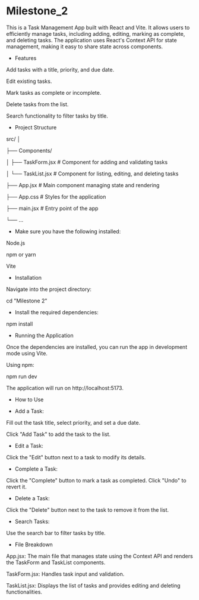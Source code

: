 # Milestone_2

This is a Task Management App built with React and Vite. It allows users to efficiently manage tasks, including adding, editing, marking as complete, and deleting tasks. The application uses React's Context API for state management, making it easy to share state across components.

* Features

Add tasks with a title, priority, and due date.

Edit existing tasks.

Mark tasks as complete or incomplete.

Delete tasks from the list.

Search functionality to filter tasks by title.


* Project Structure

src/
│ 

├── Components/

│   ├── TaskForm.jsx     # Component for adding and validating tasks

│   └── TaskList.jsx     # Component for listing, editing, and deleting tasks

├── App.jsx              # Main component managing state and rendering

├── App.css              # Styles for the application

├── main.jsx             # Entry point of the app

└── ...


* Make sure you have the following installed:

Node.js 

npm or yarn 

Vite


* Installation

Navigate into the project directory:

cd "Milestone 2"


* Install the required dependencies:

npm install


* Running the Application
  
Once the dependencies are installed, you can run the app in development mode using Vite.

Using npm:

npm run dev

The application will run on http://localhost:5173.


* How to Use
 
* Add a Task:

Fill out the task title, select priority, and set a due date.

Click "Add Task" to add the task to the list.

* Edit a Task:

Click the "Edit" button next to a task to modify its details.

* Complete a Task:

Click the "Complete" button to mark a task as completed. Click "Undo" to revert it.

* Delete a Task:

Click the "Delete" button next to the task to remove it from the list.

* Search Tasks:

Use the search bar to filter tasks by title.

* File Breakdown

App.jsx: The main file that manages state using the Context API and renders the TaskForm and TaskList components.

TaskForm.jsx: Handles task input and validation.

TaskList.jsx: Displays the list of tasks and provides editing and deleting functionalities.

